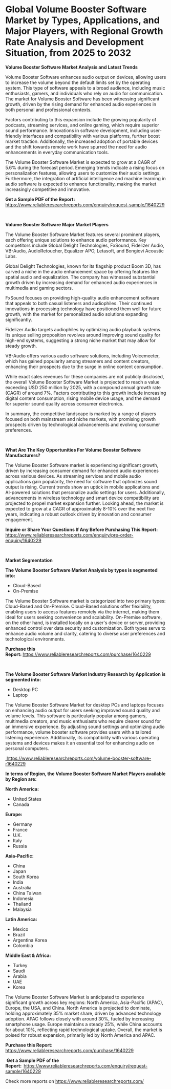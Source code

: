 <p><h1>Global Volume Booster Software Market by Types, Applications, and Major Players, with Regional Growth Rate Analysis and Development Situation, from 2025 to 2032</h1></p><p><strong>Volume Booster Software Market Analysis and Latest Trends</strong></p>
<p><p>Volume Booster Software enhances audio output on devices, allowing users to increase the volume beyond the default limits set by the operating system. This type of software appeals to a broad audience, including music enthusiasts, gamers, and individuals who rely on audio for communication. The market for Volume Booster Software has been witnessing significant growth, driven by the rising demand for enhanced audio experiences in both personal and professional contexts.</p><p>Factors contributing to this expansion include the growing popularity of podcasts, streaming services, and online gaming, which require superior sound performance. Innovations in software development, including user-friendly interfaces and compatibility with various platforms, further boost market traction. Additionally, the increased adoption of portable devices and the shift towards remote work have spurred the need for audio enhancements in everyday communication tools.</p><p>The Volume Booster Software Market is expected to grow at a CAGR of 5.6% during the forecast period. Emerging trends indicate a rising focus on personalization features, allowing users to customize their audio settings. Furthermore, the integration of artificial intelligence and machine learning in audio software is expected to enhance functionality, making the market increasingly competitive and innovative.</p></p>
<p><strong>Get a Sample PDF of the Report:&nbsp;</strong> <a href="https://www.reliableresearchreports.com/enquiry/request-sample/1640229?utm_campaign=3287&utm_medium=2&utm_source=Github&utm_content=ia&utm_term=05032025&utm_id=volume-booster-software">https://www.reliableresearchreports.com/enquiry/request-sample/1640229</a></p>
<p>&nbsp;</p>
<p><strong>Volume Booster Software Major Market Players</strong></p>
<p><p>The Volume Booster Software Market features several prominent players, each offering unique solutions to enhance audio performance. Key competitors include Global Delight Technologies, FxSound, Fidelizer Audio, VB-Audio, AudioRetoucher, Equalizer APO, Letasoft, and Bongiovi Acoustic Labs.</p><p>Global Delight Technologies, known for its flagship product Boom 3D, has carved a niche in the audio enhancement space by offering features like spatial audio and equalization. The company has witnessed substantial growth driven by increasing demand for enhanced audio experiences in multimedia and gaming sectors.</p><p>FxSound focuses on providing high-quality audio enhancement software that appeals to both casual listeners and audiophiles. Their continued innovations in processing technology have positioned them well for future growth, with the market for personalized audio solutions expanding significantly.</p><p>Fidelizer Audio targets audiophiles by optimizing audio playback systems. Its unique selling proposition revolves around improving sound quality for high-end systems, suggesting a strong niche market that may allow for steady growth.</p><p>VB-Audio offers various audio software solutions, including Voicemeeter, which has gained popularity among streamers and content creators, enhancing their prospects due to the surge in online content consumption.</p><p>While exact sales revenues for these companies are not publicly disclosed, the overall Volume Booster Software Market is projected to reach a value exceeding USD 250 million by 2025, with a compound annual growth rate (CAGR) of around 7%. Factors contributing to this growth include increasing digital content consumption, rising mobile device usage, and the demand for superior sound quality across consumer electronics.</p><p>In summary, the competitive landscape is marked by a range of players focused on both mainstream and niche markets, with promising growth prospects driven by technological advancements and evolving consumer preferences.</p></p>
<p>&nbsp;</p>
<p><strong>What Are The Key Opportunities For Volume Booster Software Manufacturers?</strong></p>
<p><p>The Volume Booster Software market is experiencing significant growth, driven by increasing consumer demand for enhanced audio experiences across various devices. As streaming services and mobile audio applications gain popularity, the need for software that optimizes sound output is rising. Current trends show an uptick in mobile applications and AI-powered solutions that personalize audio settings for users. Additionally, advancements in wireless technology and smart device compatibility are projected to propel market expansion further. Looking ahead, the market is expected to grow at a CAGR of approximately 8-10% over the next five years, indicating a robust outlook driven by innovation and consumer engagement.</p></p>
<p><strong>Inquire or Share Your Questions If Any Before Purchasing This Report:</strong> <a href="https://www.reliableresearchreports.com/enquiry/pre-order-enquiry/1640229?utm_campaign=3287&utm_medium=2&utm_source=Github&utm_content=ia&utm_term=05032025&utm_id=volume-booster-software">https://www.reliableresearchreports.com/enquiry/pre-order-enquiry/1640229</a></p>
<p>&nbsp;</p>
<p><strong>Market Segmentation</strong></p>
<p><strong>The Volume Booster Software Market Analysis by types is segmented into:</strong></p>
<p><ul><li>Cloud-Based</li><li>On-Premise</li></ul></p>
<p><p>The Volume Booster Software market is categorized into two primary types: Cloud-Based and On-Premise. Cloud-Based solutions offer flexibility, enabling users to access features remotely via the internet, making them ideal for users seeking convenience and scalability. On-Premise software, on the other hand, is installed locally on a user's device or server, providing enhanced control over data security and customization. Both types serve to enhance audio volume and clarity, catering to diverse user preferences and technological environments.</p></p>
<p><strong>Purchase this Report:&nbsp;</strong><a href="https://www.reliableresearchreports.com/purchase/1640229?utm_campaign=3287&utm_medium=2&utm_source=Github&utm_content=ia&utm_term=05032025&utm_id=volume-booster-software">https://www.reliableresearchreports.com/purchase/1640229</a></p>
<p>&nbsp;</p>
<p><strong>The Volume Booster Software Market Industry Research by Application is segmented into:</strong></p>
<p><ul><li>Desktop PC</li><li>Laptop</li></ul></p>
<p><p>The Volume Booster Software Market for desktop PCs and laptops focuses on enhancing audio output for users seeking improved sound quality and volume levels. This software is particularly popular among gamers, multimedia creators, and music enthusiasts who require clearer sound for an immersive experience. By adjusting sound settings and optimizing audio performance, volume booster software provides users with a tailored listening experience. Additionally, its compatibility with various operating systems and devices makes it an essential tool for enhancing audio on personal computers.</p></p>
<p><a href="https://www.reliableresearchreports.com/volume-booster-software-r1640229?utm_campaign=3287&utm_medium=2&utm_source=Github&utm_content=ia&utm_term=05032025&utm_id=volume-booster-software">&nbsp;https://www.reliableresearchreports.com/volume-booster-software-r1640229</a></p>
<p><strong>In terms of Region, the Volume Booster Software Market Players available by Region are:</strong></p>
<p>
    <p> <strong> North America: </strong>
        <ul>
            <li>United States</li>
            <li>Canada</li>
        </ul>
        </p> 
    <p> <strong> Europe: </strong>
        <ul>
            <li>Germany</li>
            <li>France</li>
            <li>U.K.</li>
            <li>Italy</li>
            <li>Russia</li>
        </ul>
        </p> 
    <p> <strong> Asia-Pacific: </strong>
        <ul>
            <li>China</li>
            <li>Japan</li>
            <li>South Korea</li>
            <li>India</li>
            <li>Australia</li>
            <li>China Taiwan</li>
            <li>Indonesia</li>
            <li>Thailand</li>
            <li>Malaysia</li>
        </ul>
        </p> 
    <p> <strong> Latin America: </strong>
        <ul>
            <li>Mexico</li>
            <li>Brazil</li>
            <li>Argentina Korea</li>
            <li>Colombia</li>
        </ul>
        </p> 
    <p> <strong> Middle East & Africa: </strong>
        <ul>
            <li>Turkey</li>
            <li>Saudi</li>
            <li>Arabia</li>
            <li>UAE</li>
            <li>Korea</li>
        </ul>
    </p>
    </p>
<p><p>The Volume Booster Software Market is anticipated to experience significant growth across key regions: North America, Asia-Pacific (APAC), Europe, the USA, and China. North America is projected to dominate, holding approximately 35% market share, driven by advanced technology adoption. APAC follows closely with around 30%, fueled by increasing smartphone usage. Europe maintains a steady 25%, while China accounts for about 10%, reflecting rapid technological uptake. Overall, the market is poised for robust expansion, primarily led by North America and APAC.</p></p>
<p><strong>Purchase this Report: </strong><a href="https://www.reliableresearchreports.com/purchase/1640229?utm_campaign=3287&utm_medium=2&utm_source=Github&utm_content=ia&utm_term=05032025&utm_id=volume-booster-software">https://www.reliableresearchreports.com/purchase/1640229</a></p>
<p>&nbsp;<strong>Get a Sample PDF of the Report:&nbsp;&nbsp;</strong><a href="https://www.reliableresearchreports.com/enquiry/request-sample/1640229?utm_campaign=3287&utm_medium=2&utm_source=Github&utm_content=ia&utm_term=05032025&utm_id=volume-booster-software">https://www.reliableresearchreports.com/enquiry/request-sample/1640229</a></p>
<p><strong></strong></p>
<p>Check more reports on <a href="https://www.reliableresearchreports.com/?utm_campaign=3287&utm_medium=2&utm_source=Github&utm_content=ia&utm_term=05032025&utm_id=volume-booster-software">https://www.reliableresearchreports.com/</a></p>